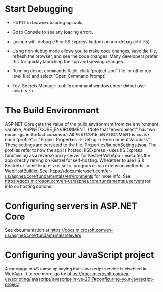 # Start Debugging

* Hit F12 in browser to bring up tools.
* Go to Console to see any loading errors.

* Launch with debug (F5 or IIS Express button) or non-debug (ctrl-F5)

* Using non-debug mode allows you to make code changes, save the file, refresh the browser, and see the code changes.
 Many developers prefer this for quickly launching the app and viewing changes.

 * Running dotnet commands
   Right-click "project.json" file (or other top level file) and select "Open Command Prompt)

* Test Secrets Manager tool: In command window enter: dotnet user-secrets -h

# The Build Environment

ASP.NET Core gets the value of the build environment from the environment variable, ASPNETCORE_ENVIRONMENT.
(Note that "environment" has two meanings in the last sentence.)
ASPNETCORE_ENVIRONMENT is set for each "profile" in "Project Properties -> Debug -> Environment Variables".
These settings are persisted to the file, Properties/launchSettings.json.
    The profiles refer to how the app is hosted:
    IISExpress  - uses IIS Express functioning as a reverse proxy server for Kestrel
    WebApp      - executes the app directly relying on Kestrel for self-hosting.
Whetether to use IIS & Kestrel or something else is set in program.cs via extension methods on WebHostBuilder.
See: https://docs.microsoft.com/en-us/aspnet/core/fundamentals/environments for more info.
See: https://docs.microsoft.com/en-us/aspnet/core/fundamentals/servers for info on hosting options.


# Configuring servers in ASP.NET Core

See documentation at https://docs.microsoft.com/en-us/aspnet/core/fundamentals/servers

# Configuring your JavaScript project
A message in VS came up saying that Javascript service is disabled in WebApp. It to see more, go to:
https://docs.microsoft.com/en-us/scripting/javascript/javascript-in-vs-2017#configuring-your-javascript-project